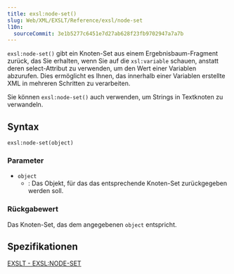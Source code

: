 ```yaml
---
title: exsl:node-set()
slug: Web/XML/EXSLT/Reference/exsl/node-set
l10n:
  sourceCommit: 3e1b5277c6451e7d27ab628f23fb9702947a7a7b
---
```


`exsl:node-set()` gibt ein Knoten-Set aus einem Ergebnisbaum-Fragment zurück, das Sie erhalten, wenn Sie auf die `xsl:variable` schauen, anstatt deren select-Attribut zu verwenden, um den Wert einer Variablen abzurufen. Dies ermöglicht es Ihnen, das innerhalb einer Variablen erstellte XML in mehreren Schritten zu verarbeiten.

Sie können `exsl:node-set()` auch verwenden, um Strings in Textknoten zu verwandeln.

## Syntax

```plain
exsl:node-set(object)
```

### Parameter

- `object`
  - : Das Objekt, für das das entsprechende Knoten-Set zurückgegeben werden soll.

### Rückgabewert

Das Knoten-Set, das dem angegebenen `object` entspricht.

## Spezifikationen

[EXSLT - EXSL:NODE-SET](https://exslt.github.io/exsl/functions/node-set/index.html)

